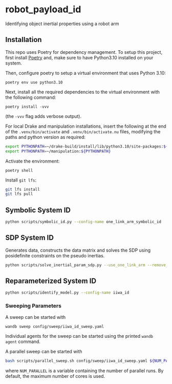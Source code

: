 # robot_payload_id
Identifying object inertial properties using a robot arm

## Installation

This repo uses Poetry for dependency management. To setup this project, first install
[Poetry](https://python-poetry.org/docs/#installation) and, make sure to have Python3.10
installed on your system.

Then, configure poetry to setup a virtual environment that uses Python 3.10:
```
poetry env use python3.10
```

Next, install all the required dependencies to the virtual environment with the
following command:
```
poetry install -vvv
```
(the `-vvv` flag adds verbose output).

For local Drake and manipulation installations, insert the following at the end of the
`.venv/bin/activate` and `.venv/bin/activate.nu` files, modifying the paths and python version as required:
```bash
export PYTHONPATH=~/drake-build/install/lib/python3.10/site-packages:${PYTHONPATH}
export PYTHONPATH=~/manipulation:${PYTHONPATH}
```

Activate the environment:
```
poetry shell
```

Install `git lfs`:

```bash
git lfs install
git lfs pull
```

## Symbolic System ID

```bash
python scripts/symbolic_id.py --config-name one_link_arm_symbolic_id
```

## SDP System ID

Generates data, constructs the data matrix and solves the SDP using posidefinite
constraints on the pseudo inertias.

```bash
python scripts/solve_inertial_param_sdp.py --use_one_link_arm --remove_unidentifiable_params
```

## Reparameterized System ID

```bash
python scripts/identify_model.py --config-name iiwa_id
```

### Sweeping Parameters

A sweep can be started with
```bash
wandb sweep config/sweep/iiwa_id_sweep.yaml
```
Individual agents for the sweep can be started using the printed `wandb agent` command.

A parallel sweep can be started with
```bash
bash scripts/parallel_sweep.sh config/sweep/iiwa_id_sweep.yaml ${NUM_PARALLEL}
```
where `NUM_PARALLEL` is a variable containing the number of parallel runs. By default,
the maximum number of cores is used.
